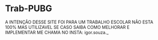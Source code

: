 # Trab-PUBG
A INTENÇÂO DESSE SITE FOI PARA UM TRABALHO ESCOLAR NÂO ESTA 100% MAS UTILIZAVEL SE CASO SAIBA COMO MELHORAR E IMPLEMENTAR ME CHAMA NO INSTA: igor.souza._
